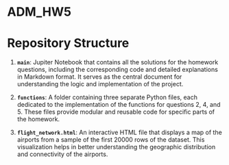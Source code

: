# ADM_HW5

# Repository Structure

1. **`main`**: Jupiter Notebook that contains all the solutions for the homework questions, including the corresponding code and detailed explanations in Markdown format. It serves as the central document for understanding the logic and implementation of the project.

2. **`functions`**: A folder containing three separate Python files, each dedicated to the implementation of the functions for questions 2, 4, and 5. These files provide modular and reusable code for specific parts of the homework.

3. **`flight_network.html`**: An interactive HTML file that displays a map of the airports from a sample of the first 20000 rows of the dataset. This visualization helps in better understanding the geographic distribution and connectivity of the airports.
